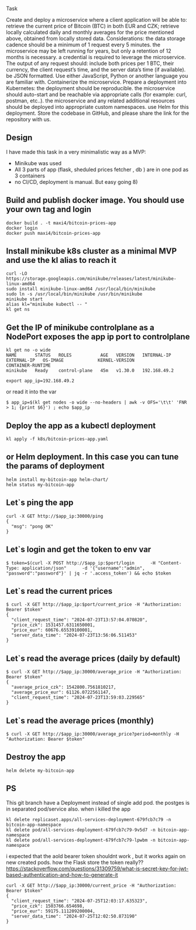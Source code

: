 Task

Create and deploy a microservice where a client application will be able to:
retrieve the current price of Bitcoin (BTC) in both EUR and CZK;
retrieve locally calculated daily and monthly averages for the price mentioned above, obtained from locally stored data.
Considerations:
the data storage cadence should be a minimum of 1 request every 5 minutes.
the microservice may be left running for years, but only a retention of 12 months is necessary.
a credential is required to leverage the microservice.
The output of any request should:
include both prices per 1 BTC, their currency, the client request’s time, and the server data’s time (if available).
be JSON formatted.
Use either JavaScript, Python or another language you are familiar with.
Containerize the microservice.
Prepare a deployment into Kubernetes:
the deployment should be reproducible.
the microservice should auto-start and be reachable via appropriate calls (for example: curl, postman, etc..).
the microservice and any related additional resources should be deployed into appropriate custom namespaces.
use Helm for this deployment.
Store the codebase in GitHub, and please share the link for the repository with us.

## Design

I have made this task in a very minimalistic way as a MVP:
* Minikube was used
* All 3 parts of app (flask, sheduled prices fetcher , db ) are in one pod as 3 containers
* no CI/CD, deployment is manual. But easy going 8)
  

## Build and publish docker image. You should use your own tag and login

```
docker build . -t maxi4/bitcoin-prices-app
docker login
docker push maxi4/bitcoin-prices-app
```

## Install minikube k8s cluster as a minimal MVP and use the kl alias to reach it

```
curl -LO https://storage.googleapis.com/minikube/releases/latest/minikube-linux-amd64
sudo install minikube-linux-amd64 /usr/local/bin/minikube
sudo ln -s /usr/local/bin/minikube /usr/bin/minikube
minikube start
alias kl="minikube kubectl -- "
kl get ns
```

## Get the IP of minikube controlplane as a NodePort exposes the app ip port to controlplane

```
kl get no -o wide
NAME       STATUS   ROLES           AGE   VERSION   INTERNAL-IP    EXTERNAL-IP   OS-IMAGE             KERNEL-VERSION                  CONTAINER-RUNTIME
minikube   Ready    control-plane   45m   v1.30.0   192.168.49.2
```
```
export app_ip=192.168.49.2
```
or read it into the var 

```
$ app_ip=$(kl get nodes -o wide --no-headers | awk -v OFS='\t\t' 'FNR > 1; {print $6}') ; echo $app_ip
```

## Deploy the app as a kubectl deployment
```
kl apply -f k8s/bitcoin-prices-app.yaml
```

## or Helm deployment. In this case you can tune the params of deployment
```
helm install my-bitcoin-app helm-chart/
helm status my-bitcoin-app
```  

## Let`s ping the app

```
curl -X GET http://$app_ip:30000/ping
{
  "msg": "pong OK"
}
```

## Let`s login and get the token to env var

```
$ token=$(curl -X POST http://$app_ip:$port/login      -H "Content-Type: application/json"      -d '{"username":"admin", "password":"password"}' | jq -r '.access_token') && echo $token
```
## Let`s read the current prices

```
$ curl -X GET http://$app_ip:$port/current_price -H "Authorization: Bearer $token"
{
  "client_request_time": "2024-07-23T13:57:04.070820",
  "price_czk": 1531457.6311650001,
  "price_eur": 60676.65539100001,
  "server_data_time": "2024-07-23T13:56:06.511453"
}
```

## Let`s read the average prices (daily by default)

```
$ curl -X GET http://$app_ip:30000/average_price -H "Authorization: Bearer $token"
{
  "average_price_czk": 1542800.7561810217,
  "average_price_eur": 61126.0722561147,
  "client_request_time": "2024-07-23T13:59:03.229565"
}
```

## Let`s read the average prices (monthly)

```
$ curl -X GET http://$app_ip:30000/average_price?period=monthly -H "Authorization: Bearer $token"
```

## Destroy the app

```
helm delete my-bitcoin-app
```

## PS
This git branch have a Deployment instead of single add pod. the postges is in separated pod/service also.
when i killed the app
```
kl delete replicaset.apps/all-services-deployment-679fcb7c79 -n bitcoin-app-namespace
kl delete pod/all-services-deployment-679fcb7c79-9v5d7 -n bitcoin-app-namespace
kl delete pod/all-services-deployment-679fcb7c79-lpwbm -n bitcoin-app-namespace
```
i expected that the aold bearer token shouldnt work , but it works again on new created pods. how the Flask store the token really?? https://stackoverflow.com/questions/31309759/what-is-secret-key-for-jwt-based-authentication-and-how-to-generate-it

```
curl -X GET http://$app_ip:30000/current_price -H "Authorization: Bearer $token"
{
  "client_request_time": "2024-07-25T12:03:17.635323",
  "price_czk": 1503766.654698,
  "price_eur": 59175.111209200004,
  "server_data_time": "2024-07-25T12:02:50.873190"
}
```
